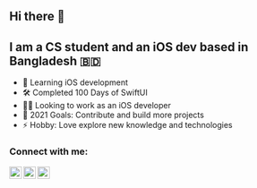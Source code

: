 ## Hi there 👋
## I am a CS student and an iOS dev based in Bangladesh 🇧🇩

- 🔭 Learning iOS development
- 🛠 Completed 100 Days of SwiftUI
- 👨‍💻 Looking to work as an iOS developer
- 🥅 2021 Goals: Contribute and build more projects
- ⚡ Hobby: Love explore new knowledge and technologies


### Connect with me:

[<img align="left" alt="sheikhbayazid | Twitter" width="22px" src="https://cdn.jsdelivr.net/npm/simple-icons@v3/icons/twitter.svg" />][twitter]
[<img align="left" alt="sheikhbayazid | LinkedIn" width="22px" src="https://cdn.jsdelivr.net/npm/simple-icons@v3/icons/linkedin.svg" />][linkedin]
[<img align="left" alt="sheikhbayazid | Instagram" width="22px" src="https://cdn.jsdelivr.net/npm/simple-icons@v3/icons/instagram.svg" />][instagram]
<br />

[twitter]: https://twitter.com/sheikhbayazid
[instagram]: https://www.instagram.com/highonswiftui
[linkedin]: https://www.linkedin.com/in/sheikhbayazid

